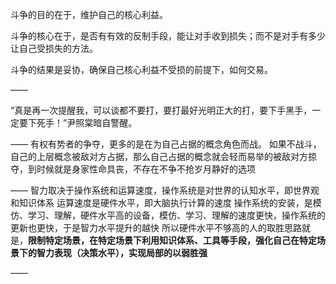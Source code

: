 斗争的目的在于，维护自己的核心利益。

斗争的核心在于，是否有有效的反制手段，能让对手收到损失；而不是对手有多少让自己受损失的方法。

斗争的结果是妥协，确保自己核心利益不受损的前提下，如何交易。

——

“真是再一次提醒我，可以谈都不要打，要打最好光明正大的打，要下手黑手，一定要下死手！”尹照棠暗自警醒。

——
有权有势者的争夺，更多的是在为自己占据的概念角色而战。
如果不战斗，自己的上层概念被敌对方占据，那么自己占据的概念就会轻而易举的被敌对方掠夺，到时候就是身家性命具丧，不存在不争不抢岁月静好的选项

——
智力取决于操作系统和运算速度，操作系统是对世界的认知水平，即世界观和知识体系
运算速度是硬件水平，即大脑执行计算的速度
操作系统的安装，是模仿、学习、理解，硬件水平高的设备，模仿、学习、理解的速度更快，操作系统的更新也更快，于是智力水平提升的越快
所以硬件水平不够高的人的取胜思路就是，**限制特定场景，在特定场景下利用知识体系、工具等手段，强化自己在特定场景下的智力表现（决策水平），实现局部的以弱胜强**

——

